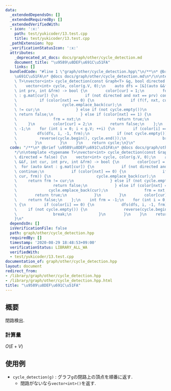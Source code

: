 ```yaml
---
data:
  _extendedDependsOn: []
  _extendedRequiredBy: []
  _extendedVerifiedWith:
  - icon: ':x:'
    path: test/yukicoder/13.test.cpp
    title: test/yukicoder/13.test.cpp
  _pathExtension: hpp
  _verificationStatusIcon: ':x:'
  attributes:
    _deprecated_at_docs: docs/graph/other/cycle_detection.md
    document_title: "\u9589\u8DEF\u691C\u51FA"
    links: []
  bundledCode: "#line 1 \"graph/other/cycle_detection.hpp\"\n/**\n* @brief \u9589\u8DEF\
    \u691C\u51FA\n* @docs docs/graph/other/cycle_detection.md\n*/\n\ntemplate <typename\
    \ T>\nvector<int> cycle_detection(const Graph<T> &g, bool directed = false) {\n\
    \    vector<int> cycle, color(g.V, 0);\n    auto dfs = [&](auto &&f, int cur,\
    \ int prv, int &frm) -> bool {\n        color[cur] = 1;\n        for (auto &nxt\
    \ : g.mat[cur]) {\n            if (not directed and nxt == prv) continue;\n  \
    \          if (color[nxt] == 0) {\n                if (f(f, nxt, cur, frm)) {\n\
    \                    cycle.emplace_back(cur);\n                    return frm\
    \ != cur;\n                } else if (not cycle.empty())\n                   \
    \ return false;\n            } else if (color[nxt] == 1) {\n                cycle.emplace_back(cur);\n\
    \                frm = nxt;\n                return true;\n            }\n   \
    \     }\n        color[cur] = 2;\n        return false;\n    };\n    int frm =\
    \ -1;\n    for (int i = 0; i < g.V; ++i) {\n        if (color[i] == 0) {\n   \
    \         dfs(dfs, i, -1, frm);\n            if (not cycle.empty()) {\n      \
    \          reverse(cycle.begin(), cycle.end());\n                break;\n    \
    \        }\n        }\n    }\n    return cycle;\n}\n"
  code: "/**\n* @brief \u9589\u8DEF\u691C\u51FA\n* @docs docs/graph/other/cycle_detection.md\n\
    */\n\ntemplate <typename T>\nvector<int> cycle_detection(const Graph<T> &g, bool\
    \ directed = false) {\n    vector<int> cycle, color(g.V, 0);\n    auto dfs = [&](auto\
    \ &&f, int cur, int prv, int &frm) -> bool {\n        color[cur] = 1;\n      \
    \  for (auto &nxt : g.mat[cur]) {\n            if (not directed and nxt == prv)\
    \ continue;\n            if (color[nxt] == 0) {\n                if (f(f, nxt,\
    \ cur, frm)) {\n                    cycle.emplace_back(cur);\n               \
    \     return frm != cur;\n                } else if (not cycle.empty())\n    \
    \                return false;\n            } else if (color[nxt] == 1) {\n  \
    \              cycle.emplace_back(cur);\n                frm = nxt;\n        \
    \        return true;\n            }\n        }\n        color[cur] = 2;\n   \
    \     return false;\n    };\n    int frm = -1;\n    for (int i = 0; i < g.V; ++i)\
    \ {\n        if (color[i] == 0) {\n            dfs(dfs, i, -1, frm);\n       \
    \     if (not cycle.empty()) {\n                reverse(cycle.begin(), cycle.end());\n\
    \                break;\n            }\n        }\n    }\n    return cycle;\n\
    }\n"
  dependsOn: []
  isVerificationFile: false
  path: graph/other/cycle_detection.hpp
  requiredBy: []
  timestamp: '2020-08-29 18:48:53+09:00'
  verificationStatus: LIBRARY_ALL_WA
  verifiedWith:
  - test/yukicoder/13.test.cpp
documentation_of: graph/other/cycle_detection.hpp
layout: document
redirect_from:
- /library/graph/other/cycle_detection.hpp
- /library/graph/other/cycle_detection.hpp.html
title: "\u9589\u8DEF\u691C\u51FA"
---
```

## 概要

閉路検出.

### 計算量

$O(E + V)$

## 使用例

- `cycle_detection(g)` : グラフ`g`の閉路上の頂点を順番に返す.
  - 閉路がないなら`vector<int>()`を返す.
